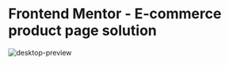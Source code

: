 # Frontend Mentor - E-commerce product page solution
![desktop-preview](https://user-images.githubusercontent.com/51066402/146081920-58d6684e-1dd3-4954-9a97-d56d128c7b3b.jpg)

